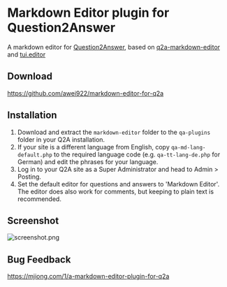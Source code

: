 # Markdown Editor plugin for Question2Answer

A markdown editor for [Question2Answer](http://www.question2answer.org), based on [q2a-markdown-editor](https://github.com/svivian/q2a-markdown-editor) and [tui.editor](https://github.com/nhnent/tui.editor)

## Download
https://github.com/awei922/markdown-editor-for-q2a

## Installation


1. Download and extract the `markdown-editor` folder to the `qa-plugins` folder in your Q2A installation.
2. If your site is a different language from English, copy `qa-md-lang-default.php` to the required language code (e.g. `qa-tt-lang-de.php` for German) and edit the phrases for your language.
3. Log in to your Q2A site as a Super Administrator and head to Admin > Posting.
4. Set the default editor for questions and answers to 'Markdown Editor'. The editor does also work for comments, but keeping to plain text is recommended.

## Screenshot

![screenshot.png](https://mjiong.com/?qa=blob&qa_blobid=13105522005958239083)


## Bug Feedback
https://mjiong.com/1/a-markdown-editor-plugin-for-q2a

